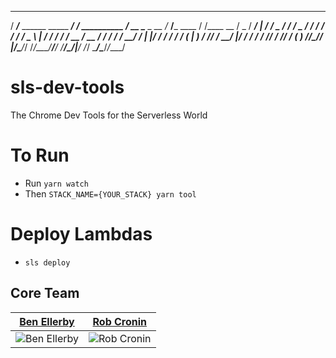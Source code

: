    _____                           __                  ____               ______            __    
  / ___/___  ______   _____  _____/ /__  __________   / __ \___ _   __   /_  __/___  ____  / /____
  \__ \/ _ \/ ___/ | / / _ \/ ___/ / _ \/ ___/ ___/  / / / / _ \ | / /    / / / __ \/ __ \/ / ___/
 ___/ /  __/ /   | |/ /  __/ /  / /  __(__  |__  )  / /_/ /  __/ |/ /    / / / /_/ / /_/ / (__  ) 
/____/\___/_/    |___/\___/_/  /_/\___/____/____/  /_____/\___/|___/    /_/  \____/\____/_/____/  
                                                                                                  

# sls-dev-tools
The Chrome Dev Tools for the Serverless World



# To Run

- Run `yarn watch`
- Then `STACK_NAME={YOUR_STACK} yarn tool`

# Deploy Lambdas

- `sls deploy`


## Core Team

| [Ben Ellerby](https://github.com/BenEllerby)                            | [Rob Cronin](https://github.com/robcronin)                            |
|-------------------------------------------------------------------------|-----------------------------------------------------------------------|
| ![Ben Ellerby](https://avatars2.githubusercontent.com/u/11080984?s=150) | ![Rob Cronin](https://avatars3.githubusercontent.com/u/32868346?s=150) |
